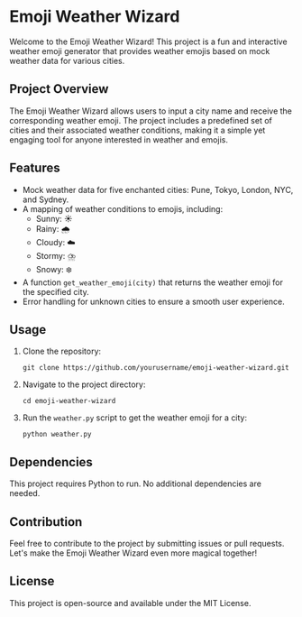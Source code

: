 # Emoji Weather Wizard

Welcome to the Emoji Weather Wizard! This project is a fun and interactive weather emoji generator that provides weather emojis based on mock weather data for various cities. 

## Project Overview

The Emoji Weather Wizard allows users to input a city name and receive the corresponding weather emoji. The project includes a predefined set of cities and their associated weather conditions, making it a simple yet engaging tool for anyone interested in weather and emojis.

## Features

- Mock weather data for five enchanted cities: Pune, Tokyo, London, NYC, and Sydney.
- A mapping of weather conditions to emojis, including:
  - Sunny: ☀️
  - Rainy: 🌧️
  - Cloudy: ☁️
  - Stormy: ⛈️
  - Snowy: ❄️
- A function `get_weather_emoji(city)` that returns the weather emoji for the specified city.
- Error handling for unknown cities to ensure a smooth user experience.

## Usage

1. Clone the repository:
   ```
   git clone https://github.com/yourusername/emoji-weather-wizard.git
   ```

2. Navigate to the project directory:
   ```
   cd emoji-weather-wizard
   ```

3. Run the `weather.py` script to get the weather emoji for a city:
   ```
   python weather.py
   ```

## Dependencies

This project requires Python to run. No additional dependencies are needed.

## Contribution

Feel free to contribute to the project by submitting issues or pull requests. Let's make the Emoji Weather Wizard even more magical together!

## License

This project is open-source and available under the MIT License.